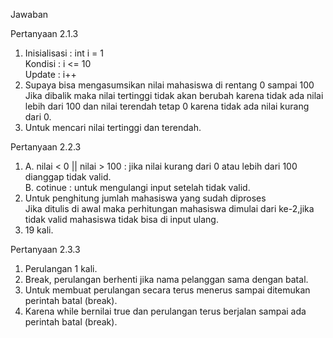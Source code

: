 Jawaban  

Pertanyaan 2.1.3  
1.  Inisialisasi    : int i = 1  
    Kondisi         : i <= 10  
    Update          : i++  
2.  Supaya bisa mengasumsikan nilai mahasiswa di rentang 0 sampai 100
    Jika dibalik maka nilai tertinggi tidak akan berubah karena tidak ada nilai lebih dari 100 dan nilai terendah tetap 0 karena tidak ada nilai kurang dari 0.  
3.  Untuk mencari nilai tertinggi dan terendah.  

Pertanyaan 2.2.3  
1.  A. nilai < 0 || nilai > 100 : jika nilai kurang dari 0 atau lebih dari 100 dianggap tidak valid.    
    B. cotinue : untuk mengulangi input setelah tidak valid.  
2.  Untuk penghitung jumlah mahasiswa yang sudah diproses  
    Jika ditulis di awal maka perhitungan mahasiswa dimulai dari ke-2,jika tidak valid mahasiswa tidak bisa di input ulang.  
3.  19 kali.  

Pertanyaan 2.3.3
1.  Perulangan 1 kali.  
2.  Break, perulangan berhenti jika nama pelanggan sama dengan batal.  
3.  Untuk membuat perulangan secara terus menerus sampai ditemukan perintah batal (break).  
4.  Karena while bernilai true dan perulangan terus berjalan sampai ada perintah batal (break).  